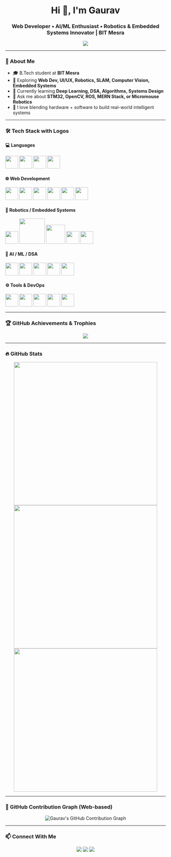 <h1 align="center">Hi 👋, I'm Gaurav</h1>
<h3 align="center">Web Developer • AI/ML Enthusiast • Robotics & Embedded Systems Innovator | BIT Mesra</h3>

<p align="center">
  <img src="https://readme-typing-svg.herokuapp.com/?lines=Full-Stack%20Web%20Developer;AI%20%26%20Robotics%20Researcher;Micromouse%20%7C%20SLAM%20%7C%20OpenCV;Always%20Learning%20Something%20New...&center=true&width=500&height=45">
</p>

---

### 🚀 About Me

- 🎓 B.Tech student at **BIT Mesra**
- 🤖 Exploring **Web Dev, UI/UX, Robotics, SLAM, Computer Vision, Embedded Systems**
- 🧠 Currently learning **Deep Learning, DSA, Algorithms, Systems Design**
- 💬 Ask me about **STM32, OpenCV, ROS, MERN Stack, or Micromouse Robotics**
- 🧩 I love blending hardware + software to build real-world intelligent systems

---

### 🛠️ Tech Stack with Logos

#### 💻 Languages
<p align="left">
  <img src="https://cdn.jsdelivr.net/gh/devicons/devicon/icons/python/python-original.svg" width="40"/>
  <img src="https://cdn.jsdelivr.net/gh/devicons/devicon/icons/c/c-original.svg" width="40"/>
  <img src="https://cdn.jsdelivr.net/gh/devicons/devicon/icons/cplusplus/cplusplus-original.svg" width="40"/>
  <img src="https://cdn.jsdelivr.net/gh/devicons/devicon/icons/javascript/javascript-original.svg" width="40"/>
</p>

#### 🌐 Web Development
<p align="left">
  <img src="https://cdn.jsdelivr.net/gh/devicons/devicon/icons/react/react-original.svg" width="40"/>
  <img src="https://cdn.jsdelivr.net/gh/devicons/devicon/icons/nodejs/nodejs-original.svg" width="40"/>
  <img src="https://cdn.jsdelivr.net/gh/devicons/devicon/icons/express/express-original.svg" width="40"/>
  <img src="https://cdn.jsdelivr.net/gh/devicons/devicon/icons/mongodb/mongodb-original.svg" width="40"/>
  <img src="https://cdn.jsdelivr.net/gh/devicons/devicon/icons/firebase/firebase-plain.svg" width="40"/>
  <img src="https://www.vectorlogo.zone/logos/tailwindcss/tailwindcss-icon.svg" width="40"/>
</p>

#### 🤖 Robotics / Embedded Systems
<p align="left">
  <img src="https://upload.wikimedia.org/wikipedia/commons/3/38/STM32_microcontroller_logo.svg" width="40"/>
  <img src="https://upload.wikimedia.org/wikipedia/commons/3/32/OpenCV_Logo_with_text_svg_version.svg" width="80"/>
  <img src="https://upload.wikimedia.org/wikipedia/commons/b/bb/Robot_Operating_System_logo.svg" width="60"/>
  <img src="https://cdn.jsdelivr.net/gh/devicons/devicon/icons/arduino/arduino-original.svg" width="40"/>
  <img src="https://cyberbotics.com/assets/images/webots-logo.svg" width="40"/>
</p>

#### 🧠 AI / ML / DSA
<p align="left">
  <img src="https://cdn.jsdelivr.net/gh/devicons/devicon/icons/numpy/numpy-original.svg" width="40"/>
  <img src="https://cdn.jsdelivr.net/gh/devicons/devicon/icons/pandas/pandas-original.svg" width="40"/>
  <img src="https://cdn.jsdelivr.net/gh/devicons/devicon/icons/tensorflow/tensorflow-original.svg" width="40"/>
  <img src="https://cdn.jsdelivr.net/gh/devicons/devicon/icons/keras/keras-original.svg" width="40"/>
  <img src="https://upload.wikimedia.org/wikipedia/commons/0/05/Scikit_learn_logo_small.svg" width="40"/>
</p>

#### ⚙️ Tools & DevOps
<p align="left">
  <img src="https://cdn.jsdelivr.net/gh/devicons/devicon/icons/git/git-original.svg" width="40"/>
  <img src="https://cdn.jsdelivr.net/gh/devicons/devicon/icons/github/github-original.svg" width="40"/>
  <img src="https://cdn.jsdelivr.net/gh/devicons/devicon/icons/docker/docker-original.svg" width="40"/>
  <img src="https://cdn.jsdelivr.net/gh/devicons/devicon/icons/linux/linux-original.svg" width="40"/>
  <img src="https://cdn.jsdelivr.net/gh/devicons/devicon/icons/vscode/vscode-original.svg" width="40"/>
</p>

---

### 🏆 GitHub Achievements & Trophies

<p align="center">
  <img src="https://github-profile-trophy.vercel.app/?username=grv00734&theme=radical&margin-w=10&row=2&column=4" />
</p>

---

### 🔥 GitHub Stats

<p align="center">
  <img src="https://github-readme-streak-stats.herokuapp.com/?user=grv00734&theme=radical" width="450"/>
  <br/>
  <img src="https://github-readme-stats.vercel.app/api?username=grv00734&show_icons=true&theme=radical" width="450"/>
  <br/>
  <img src="https://github-readme-stats.vercel.app/api/top-langs/?username=grv00734&layout=compact&theme=radical" width="450"/>
</p>

---

### 📍 GitHub Contribution Graph (Web-based)

<p align="center">
  <img src="https://ghchart.rshah.org/grv00734" alt="Gaurav's GitHub Contribution Graph" />
</p>

---

### 📫 Connect With Me

<p align="center">
  <a href="https://www.linkedin.com/in/gaurav-kumar-818633201/" target="_blank"><img src="https://img.shields.io/badge/LinkedIn-blue?style=for-the-badge&logo=linkedin&logoColor=white"/></a>
  <a href="mailto:kumargauravk007@gmail.com"><img src="https://img.shields.io/badge/Gmail-D14836?style=for-the-badge&logo=gmail&logoColor=white"/></a>
  <a href="https://github.com/grv00734"><img src="https://img.shields.io/badge/GitHub-100000?style=for-the-badge&logo=github&logoColor=white"/></a>
</p>


